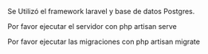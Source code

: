 <p>Se Utilizó el framework laravel y base de datos Postgres.</p>

<p>Por favor ejecutar el servidor con php artisan serve</p>

<p>Por favor ejecutar las migraciones con php artisan migrate</p>
